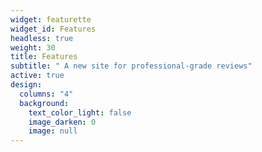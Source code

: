 ```yaml
---
widget: featurette
widget_id: Features
headless: true
weight: 30
title: Features
subtitle: " A new site for professional-grade reviews"
active: true
design:
  columns: "4"
  background:
    text_color_light: false
    image_darken: 0
    image: null
---
```

